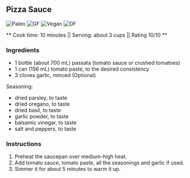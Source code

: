## Pizza Sauce

![Paleo](https://img.shields.io/badge/-Paleo-blueviolet.svg)
![GF](https://img.shields.io/badge/-Gluten--free-yellow.svg)
![Vegan](https://img.shields.io/badge/-Vegan-brightgreen.svg)
![DF](https://img.shields.io/badge/-Dairy--free-blue.svg)

** Cook time: 10 minutes || Serving: about 3 cups || Rating 10/10 **

### Ingredients

- 1 bottle (about 700 mL) passata (tomato sauce or crushed tomatoes)
- 1 can (156 mL) tomato paste, to the desired consistency
- 3 cloves garlic, minced (Optional)

Seasoning:

- dried parsley, to taste
- dried oregano, to taste
- dried basil, to taste
- garlic powder, to taste
- balsamic vinegar, to taste
- salt and peppers, to taste

### Instructions

1. Preheat the saucepan over medium-high heat.
2. Add tomato sauce, tomato paste, all the seasonings and garlic if used. 
3. Simmer it for about 5 minutes to warm it up.

